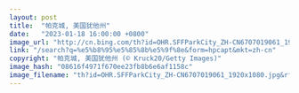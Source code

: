 ```yaml
---
layout: post
title:  "帕克城, 美国犹他州"
date:   "2023-01-18 16:00:00 +0800"
image_url: "http://cn.bing.com/th?id=OHR.SFFParkCity_ZH-CN6707019061_1920x1080.jpg&rf=LaDigue_1920x1080.jpg&pid=hp"
link: "/search?q=%e5%b8%95%e5%85%8b%e5%9f%8e&form=hpcapt&mkt=zh-cn"
copyright: "帕克城, 美国犹他州 (© Kruck20/Getty Images)"
image_hash: "08616f4971f670ee23fb8b6e6af1158c"
image_filename: "th?id=OHR.SFFParkCity_ZH-CN6707019061_1920x1080.jpg&rf=LaDigue_1920x1080.jpg&pid=hp"
---
```

